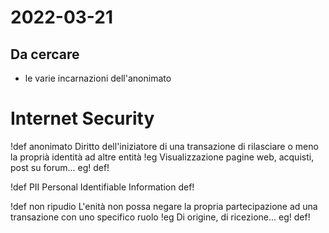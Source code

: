 # 2022-03-21
## Da cercare
- le varie incarnazioni dell'anonimato

# Internet Security
!def anonimato
Diritto dell'iniziatore di una transazione di rilasciare o meno la proprià identità ad altre entità
!eg
Visualizzazione pagine web, acquisti, post su forum...
eg!
def!

!def PII
Personal Identifiable Information
def!

!def non ripudio
L'enità non possa negare la propria partecipazione ad una transazione con uno specifico ruolo
!eg
Di origine, di ricezione...
eg!
def!

